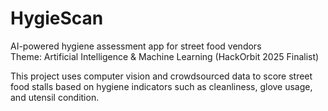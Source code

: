 # HygieScan
AI-powered hygiene assessment app for street food vendors  
Theme: Artificial Intelligence & Machine Learning (HackOrbit 2025 Finalist)

This project uses computer vision and crowdsourced data to score street food stalls based on hygiene indicators such as cleanliness, glove usage, and utensil condition.
